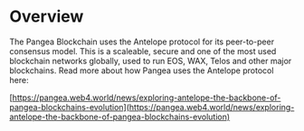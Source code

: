 # Overview

The Pangea Blockchain uses the Antelope protocol for its peer-to-peer consensus model. This is a scaleable, secure and one of the most used blockchain networks globally, used to run EOS, WAX, Telos and other major blockchains. Read more about how Pangea uses the Antelope protocol here:

[https://pangea.web4.world/news/exploring-antelope-the-backbone-of-pangea-blockchains-evolution](https://pangea.web4.world/news/exploring-antelope-the-backbone-of-pangea-blockchains-evolution)
